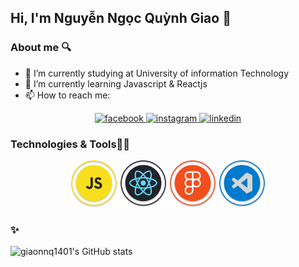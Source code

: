 ## Hi, I'm Nguyễn Ngọc Quỳnh Giao 👋

### About me :mag:
- 🔭 I’m currently studying at University of information Technology
- 🌱 I’m currently learning Javascript & Reactjs
- 📫 How to reach me:
<div align="center">
  <a href="https://www.facebook.com/nnqgiao">
  <img width="50px" src="https://cdn-icons-png.flaticon.com/512/725/725289.png" alt="facebook"/>
  </a>   
  <a href="https://www.instagram.com/giao._1401">
  <img width="50px" src="https://cdn-icons-png.flaticon.com/512/725/725278.png" alt="instagram"/>
  </a> 
  <a href="www.linkedin.com/in/giaonnq">
  <img width="50px" src="https://cdn-icons-png.flaticon.com/512/725/725337.png" alt="linkedin"/>
  </a>
</div>

###  Technologies & Tools:technologist:

<div align="center">
  <img width="75px" src="https://github.com/Pedro-Murilo/icons-for-readme/blob/main/.github/js-icon.svg" alt="Javascript Icon" />
  <img width="75px" src="https://github.com/Pedro-Murilo/icons-for-readme/blob/main/.github/react-icon.svg" alt="ReactJS Icon" />
  <img width="75px" src="https://github.com/Pedro-Murilo/icons-for-readme/blob/main/.github/figma-icon.svg" alt="Figma Icon" />
  <img width="75px" src="https://github.com/Pedro-Murilo/icons-for-readme/blob/main/.github/vscode-icon.svg" alt="VSCode Icon" />
</div>

### :sparkles:
![giaonnq1401's GitHub stats](https://github-readme-stats.vercel.app/api?username=giaonnq1401&show_icons=true&theme=slateorange)
